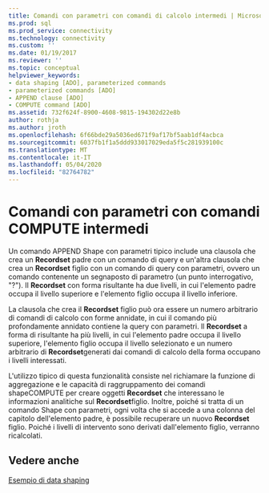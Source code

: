 ```yaml
---
title: Comandi con parametri con comandi di calcolo intermedi | Microsoft Docs
ms.prod: sql
ms.prod_service: connectivity
ms.technology: connectivity
ms.custom: ''
ms.date: 01/19/2017
ms.reviewer: ''
ms.topic: conceptual
helpviewer_keywords:
- data shaping [ADO], parameterized commands
- parameterized commands [ADO]
- APPEND clause [ADO]
- COMPUTE command [ADO]
ms.assetid: 732f624f-8900-4608-9815-194302d22e8b
author: rothja
ms.author: jroth
ms.openlocfilehash: 6f66bde29a5036ed671f9af17bf5aab1df4acbca
ms.sourcegitcommit: 6037fb1f1a5ddd933017029eda5f5c281939100c
ms.translationtype: MT
ms.contentlocale: it-IT
ms.lasthandoff: 05/04/2020
ms.locfileid: "82764782"
---
```

# <a name="parameterized-commands-with-intervening-compute-commands"></a>Comandi con parametri con comandi COMPUTE intermedi
Un comando APPEND Shape con parametri tipico include una clausola che crea un **Recordset** padre con un comando di query e un'altra clausola che crea un **Recordset** figlio con un comando di query con parametri, ovvero un comando contenente un segnaposto di parametro (un punto interrogativo, "?"). Il **Recordset** con forma risultante ha due livelli, in cui l'elemento padre occupa il livello superiore e l'elemento figlio occupa il livello inferiore.  
  
 La clausola che crea il **Recordset** figlio può ora essere un numero arbitrario di comandi di calcolo con forme annidate, in cui il comando più profondamente annidato contiene la query con parametri. Il **Recordset** a forma di risultante ha più livelli, in cui l'elemento padre occupa il livello superiore, l'elemento figlio occupa il livello selezionato e un numero arbitrario di **Recordset**generati dai comandi di calcolo della forma occupano i livelli interessati.  
  
 L'utilizzo tipico di questa funzionalità consiste nel richiamare la funzione di aggregazione e le capacità di raggruppamento dei comandi shapeCOMPUTE per creare oggetti **Recordset** che interessano le informazioni analitiche sul **Recordset**figlio. Inoltre, poiché si tratta di un comando Shape con parametri, ogni volta che si accede a una colonna del capitolo dell'elemento padre, è possibile recuperare un nuovo **Recordset** figlio. Poiché i livelli di intervento sono derivati dall'elemento figlio, verranno ricalcolati.  
  
## <a name="see-also"></a>Vedere anche  
 [Esempio di data shaping](../../../ado/guide/data/data-shaping-example.md)
